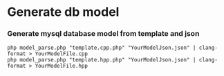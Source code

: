 # Generate db model
### Generate mysql database model from template and json
```
php model_parse.php "template.cpp.php" "YourModelJson.json" | clang-format > YourModelFile.cpp
php model_parse.php "template.hpp.php" "YourModelJson.json" | clang-format > YourModelFile.hpp
```


